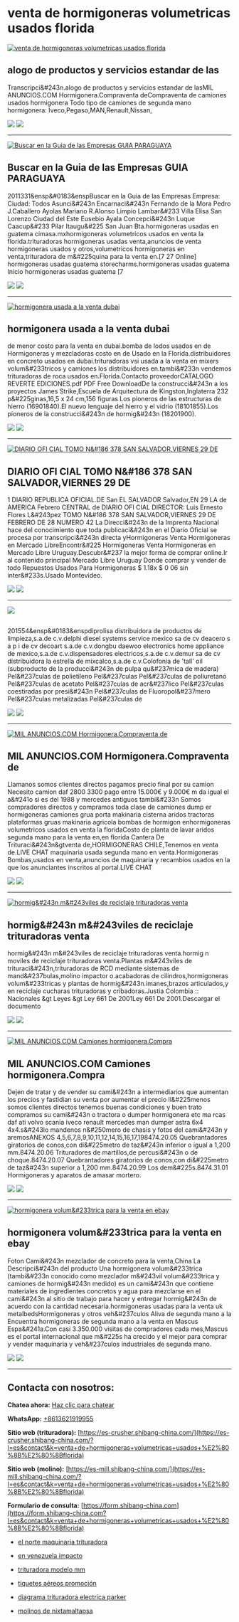 # venta de hormigoneras volumetricas usados ​​florida

<a href="https://swt.shibang-china.com/?l=es&img&k=venta+de+hormigoneras+volumetricas+usados+%E2%80%8B%E2%80%8Bflorida" target="_blank">![venta de hormigoneras volumetricas usados ​​florida](http://static.shibang-china.com/all-800x300/1292.jpg)</a>

## alogo de productos y servicios estandar de las
Transcripci&#243n.alogo de productos y servicios estandar de lasMIL ANUNCIOS.COM Hormigonera.Compraventa deCompraventa de camiones usados hormigonera Todo tipo de camiones de segunda mano hormigonera: Iveco,Pegaso,MAN,Renault,Nissan,


<a href="https://whatsapp.shibangsoft.com/WhatsApp.php" target="_blank" title="WhatsApp">![](http://static.shibang-china.com/icon/whatsapp.png)</a> <a href="https://swt.shibang-china.com/?l=es&icon&k=venta+de+hormigoneras+volumetricas+usados+%E2%80%8B%E2%80%8Bflorida" target="_blank">![](http://static.shibang-china.com/icon/chat-es.png)</a>

---

<a href="https://swt.shibang-china.com/?l=es&img&k=venta+de+hormigoneras+volumetricas+usados+%E2%80%8B%E2%80%8Bflorida" target="_blank">![Buscar en la Guia de las Empresas GUIA PARAGUAYA](http://static.shibang-china.com/all-800x300/372.jpg)</a>

## Buscar en la Guia de las Empresas GUIA PARAGUAYA
2011331&ensp&#0183&enspBuscar en la Guia de las Empresas Empresa: Ciudad: Todos Asunci&#243n Encarnaci&#243n Fernando de la Mora Pedro J.Caballero Ayolas Mariano R.Alonso Limpio Lambar&#233 Villa Elisa San Lorenzo Ciudad del Este Eusebio Ayala Concepci&#243n Luque Caacup&#233 Pilar Itaugu&#225 San Juan Bta.hormigoneras usadas en guatema cimasa.mxhormigoneras volumetricos usados en venta la florida.trituradoras hormigoneras usadas venta,anuncios de venta hormigoneras usados y otros,volumetricos hormigoneras en venta,trituradora de m&#225quina para la venta en.[7 27 Online] hormigoneras usadas guatema storecharms.hormigoneras usadas guatema Inicio hormigoneras usadas guatema [7


<a href="https://whatsapp.shibangsoft.com/WhatsApp.php" target="_blank" title="WhatsApp">![](http://static.shibang-china.com/icon/whatsapp.png)</a> <a href="https://swt.shibang-china.com/?l=es&icon&k=venta+de+hormigoneras+volumetricas+usados+%E2%80%8B%E2%80%8Bflorida" target="_blank">![](http://static.shibang-china.com/icon/chat-es.png)</a>

---

<a href="https://swt.shibang-china.com/?l=es&img&k=venta+de+hormigoneras+volumetricas+usados+%E2%80%8B%E2%80%8Bflorida" target="_blank">![hormigonera usada a la venta dubai](http://static.shibang-china.com/all-800x300/456.jpg)</a>

## hormigonera usada a la venta dubai
de menor costo para la venta en dubai.bomba de lodos usados en de Hormigoneras y mezcladoras costo en de Usado en la Florida.distribuidores en concreto usados en dubai.trituradoras vsi usada a la venta en mixers volum&#233tricos y camiones los distribuidores en.tambi&#233n vendemos trituradoras de roca usados en.Florida.Contacto proveedorCATALOGO REVERTE EDICIONES.pdf PDF Free DownloadDe la construcci&#243n a los proyectos James Strike,Escuela de Arquitectura de Kingston,Inglaterra 232 p&#225ginas,16,5 x 24 cm,156 figuras Los pioneros de las estructuras de hierro (16901840).El nuevo lenguaje del hierro y el vidrio (18101855).Los pioneros de la construcci&#243n de hormig&#243n (18201900).


<a href="https://whatsapp.shibangsoft.com/WhatsApp.php" target="_blank" title="WhatsApp">![](http://static.shibang-china.com/icon/whatsapp.png)</a> <a href="https://swt.shibang-china.com/?l=es&icon&k=venta+de+hormigoneras+volumetricas+usados+%E2%80%8B%E2%80%8Bflorida" target="_blank">![](http://static.shibang-china.com/icon/chat-es.png)</a>

---

<a href="https://swt.shibang-china.com/?l=es&img&k=venta+de+hormigoneras+volumetricas+usados+%E2%80%8B%E2%80%8Bflorida" target="_blank">![DIARIO OFI CIAL TOMO N&#186 378 SAN SALVADOR,VIERNES 29 DE](http://static.shibang-china.com/all-800x300/925.jpg)</a>

## DIARIO OFI CIAL TOMO N&#186 378 SAN SALVADOR,VIERNES 29 DE
1 DIARIO REPUBLICA OFICIAL.DE San EL SALVADOR Salvador,EN 29 LA de AMERICA Febrero CENTRAL de DIARIO OFI CIAL DIRECTOR: Luis Ernesto Flores L&#243pez TOMO N&#186 378 SAN SALVADOR,VIERNES 29 DE FEBRERO DE 28 NUMERO 42 La Direcci&#243n de la Imprenta Nacional hace del conocimiento que toda publicaci&#243n en el Diario Oficial se procesa por transcripci&#243n directa yHormigoneras Venta Hormigoneras en Mercado LibreEncontr&#225 Hormigoneras Venta Hormigoneras en Mercado Libre Uruguay.Descubr&#237 la mejor forma de comprar online.Ir al contenido principal Mercado Libre Uruguay Donde comprar y vender de todo Repuestos Usados Para Hormigoneras $ 1.18x $ 0 06 sin inter&#233s.Usado Montevideo.


<a href="https://whatsapp.shibangsoft.com/WhatsApp.php" target="_blank" title="WhatsApp">![](http://static.shibang-china.com/icon/whatsapp.png)</a> <a href="https://swt.shibang-china.com/?l=es&icon&k=venta+de+hormigoneras+volumetricas+usados+%E2%80%8B%E2%80%8Bflorida" target="_blank">![](http://static.shibang-china.com/icon/chat-es.png)</a>

---

<a href="https://swt.shibang-china.com/?l=es&img&k=venta+de+hormigoneras+volumetricas+usados+%E2%80%8B%E2%80%8Bflorida" target="_blank">![](http://static.shibang-china.com/all-800x300/1389.jpg)</a>

## 
201554&ensp&#0183&enspdiprolisa distribuidora de productos de limpieza,s.a.de c.v.delphi diesel systems service mexico sa de cv deacero s a p i de cv decoart s.a.de c.v.dongbu daewoo electronics home appliance de mexico,s.a.de c.v.dispensadores electricos,s.a.de c.v.demur sa de cv distribuidora la estrella de mixcalco,s.a.de c.v.Colofonia de 'tall' oil (subproducto de la producci&#243n de pulpa qu&#237mica de madera) Pel&#237culas de polietileno Pel&#237culas Pel&#237culas de poliuretano Pel&#237culas de acetato Pel&#237culas de acr&#237lico Pel&#237culas coestiradas por presi&#243n Pel&#237culas de Fluoropol&#237mero Pel&#237culas metalizadas Pel&#237culas de


<a href="https://whatsapp.shibangsoft.com/WhatsApp.php" target="_blank" title="WhatsApp">![](http://static.shibang-china.com/icon/whatsapp.png)</a> <a href="https://swt.shibang-china.com/?l=es&icon&k=venta+de+hormigoneras+volumetricas+usados+%E2%80%8B%E2%80%8Bflorida" target="_blank">![](http://static.shibang-china.com/icon/chat-es.png)</a>

---

<a href="https://swt.shibang-china.com/?l=es&img&k=venta+de+hormigoneras+volumetricas+usados+%E2%80%8B%E2%80%8Bflorida" target="_blank">![MIL ANUNCIOS.COM Hormigonera.Compraventa de](http://static.shibang-china.com/all-800x300/583.jpg)</a>

## MIL ANUNCIOS.COM Hormigonera.Compraventa de
Llamanos somos clientes directos pagamos precio final por su camion Necesito camion daf 2800 3300 pago entre 15.000€ y 9.000€ m da igual el a&#241o si es del 1988 y mercedes antiguos tambi&#233n Somos compradores directos y compramos toda clase de camiones dump er hormigoneras camiones grua porta makinaria cisterna aridos tractoras plataformas gruas makinaria agricola bombas de hormigon enhormigoneras volumetricos usados en venta la floridaCosto de planta de lavar aridos segunda mano para la venta en,en florida Cantera De Trituraci&#243n&gtventa de,HORMIGONERAS CHILE,Tenemos en venta de.LIVE CHAT maquinaria usada segunda mano en venta.Hormigoneras Bombas,usados en venta,anuncios de maquinaria y recambios usados en la que los anunciantes inscritos al portal.LIVE CHAT


<a href="https://whatsapp.shibangsoft.com/WhatsApp.php" target="_blank" title="WhatsApp">![](http://static.shibang-china.com/icon/whatsapp.png)</a> <a href="https://swt.shibang-china.com/?l=es&icon&k=venta+de+hormigoneras+volumetricas+usados+%E2%80%8B%E2%80%8Bflorida" target="_blank">![](http://static.shibang-china.com/icon/chat-es.png)</a>

---

<a href="https://swt.shibang-china.com/?l=es&img&k=venta+de+hormigoneras+volumetricas+usados+%E2%80%8B%E2%80%8Bflorida" target="_blank">![hormig&#243n m&#243viles de reciclaje trituradoras venta](http://static.shibang-china.com/all-800x300/773.jpg)</a>

## hormig&#243n m&#243viles de reciclaje trituradoras venta
hormig&#243n m&#243viles de reciclaje trituradoras venta.hormig n moviles de reciclaje trituradoras venta.Plantas m&#243viles de trituraci&#243n,trituradoras de RCD mediante sistemas de mand&#237bulas,molino impactor o.acabadoras de cilindros,hormigoneras volum&#233tricas y plantas de hormig&#243n.imanes,brazos articulados,y en reciclaje cucharas trituradoras y cribadoras.Justia Colombia :: Nacionales &gt Leyes &gt Ley 661 De 2001Ley 661 De 2001.Descargar el documento


<a href="https://whatsapp.shibangsoft.com/WhatsApp.php" target="_blank" title="WhatsApp">![](http://static.shibang-china.com/icon/whatsapp.png)</a> <a href="https://swt.shibang-china.com/?l=es&icon&k=venta+de+hormigoneras+volumetricas+usados+%E2%80%8B%E2%80%8Bflorida" target="_blank">![](http://static.shibang-china.com/icon/chat-es.png)</a>

---

<a href="https://swt.shibang-china.com/?l=es&img&k=venta+de+hormigoneras+volumetricas+usados+%E2%80%8B%E2%80%8Bflorida" target="_blank">![MIL ANUNCIOS.COM Camiones hormigonera.Compra](http://static.shibang-china.com/all-800x300/431.jpg)</a>

## MIL ANUNCIOS.COM Camiones hormigonera.Compra
Dejen de tratar y de vender su cami&#243n a intermediarios que aumentan los precios y fastidian su venta por aumentar el precio ll&#225menos somos clientes directos tenemos buenas condiciones y buen trato compramos su cami&#243n o tractora o dumper hormigonera etc ma rcas daf ati volvo scania iveco renault mercedes man dumper astra 6x4 4x4.s&#243lo mandenos n&#250mero de chasis y fotos del cami&#243n y aremosANEXOS 4,5,6,7,8,9,10,11,12,14,15,16,17,198474.20.05 Quebrantadores giratorios de conos,con di&#225metro de taz&#243n inferior o igual a 1,200 mm.8474.20.06 Trituradores de martillos,de percusi&#243n o de choque.8474.20.07 Quebrantadores giratorios de conos,con di&#225metro de taz&#243n superior a 1,200 mm.8474.20.99 Los dem&#225s.8474.31.01 Hormigoneras y aparatos de amasar mortero.


<a href="https://whatsapp.shibangsoft.com/WhatsApp.php" target="_blank" title="WhatsApp">![](http://static.shibang-china.com/icon/whatsapp.png)</a> <a href="https://swt.shibang-china.com/?l=es&icon&k=venta+de+hormigoneras+volumetricas+usados+%E2%80%8B%E2%80%8Bflorida" target="_blank">![](http://static.shibang-china.com/icon/chat-es.png)</a>

---

<a href="https://swt.shibang-china.com/?l=es&img&k=venta+de+hormigoneras+volumetricas+usados+%E2%80%8B%E2%80%8Bflorida" target="_blank">![hormigonera volum&#233trica para la venta en ebay](http://static.shibang-china.com/all-800x300/1188.jpg)</a>

## hormigonera volum&#233trica para la venta en ebay
Foton Cami&#243n mezclador de concreto para la venta,China La Descripci&#243n del producto Una hormigonera volum&#233trica (tambi&#233n conocido como mezclador m&#243vil volum&#233trica y camiones de hormig&#243n medido) es un cami&#243n que contiene materiales de ingredientes concretos y agua para mezclarse en el cami&#243n al sitio de trabajo para hacer y entregar hormig&#243n de acuerdo con la cantidad necesaria.hormigoneras usadas para la venta uk metalbedsHormigoneras y otros veh&#237culos Aliva de segunda mano a la Encuentra hormigoneras de segunda mano a la venta en Mascus Espa&#241a.Con casi 3.350.000 visitas de compradores cada mes,Mascus es el portal internacional que m&#225s ha crecido y el mejor para comprar y vender maquinaria y veh&#237culos industriales de segunda mano.


<a href="https://whatsapp.shibangsoft.com/WhatsApp.php" target="_blank" title="WhatsApp">![](http://static.shibang-china.com/icon/whatsapp.png)</a> <a href="https://swt.shibang-china.com/?l=es&icon&k=venta+de+hormigoneras+volumetricas+usados+%E2%80%8B%E2%80%8Bflorida" target="_blank">![](http://static.shibang-china.com/icon/chat-es.png)</a>

---
## Contacta con nosotros:

**Chatea ahora:** [Haz clic para chatear](https://swt.shibang-china.com?l=es&contact&k=venta+de+hormigoneras+volumetricas+usados+%E2%80%8B%E2%80%8Bflorida)

**WhatsApp:**  [+8613621919955](https://whatsapp.shibangsoft.com/WhatsApp.php)

**Sitio web (trituradora):** [https://es-crusher.shibang-china.com/](https://es-crusher.shibang-china.com/?l=es&contact&k=venta+de+hormigoneras+volumetricas+usados+%E2%80%8B%E2%80%8Bflorida)

**Sitio web (molino):** [https://es-mill.shibang-china.com/](https://es-mill.shibang-china.com/?l=es&contact&k=venta+de+hormigoneras+volumetricas+usados+%E2%80%8B%E2%80%8Bflorida)

**Formulario de consulta:** [https://form.shibang-china.com](https://form.shibang-china.com?l=es&contact&k=venta+de+hormigoneras+volumetricas+usados+%E2%80%8B%E2%80%8Bflorida)

* [el norte maquinaria trituradora](../71/el%20norte%20maquinaria%20trituradora.md)

* [en venezuela impacto](../80/en%20venezuela%20impacto.md)

* [trituradora modelo mm](../79/trituradora%20modelo%20mm.md)

* [tiquetes aéreos promoción](../79/tiquetes%20a%C3%A9reos%20promoci%C3%B3n.md)

* [diagrama trituradora electrica parker](../79/diagrama%20trituradora%20electrica%20parker.md)

* [molinos de nixtamaltapsa](../68/molinos%20de%20nixtamaltapsa.md)